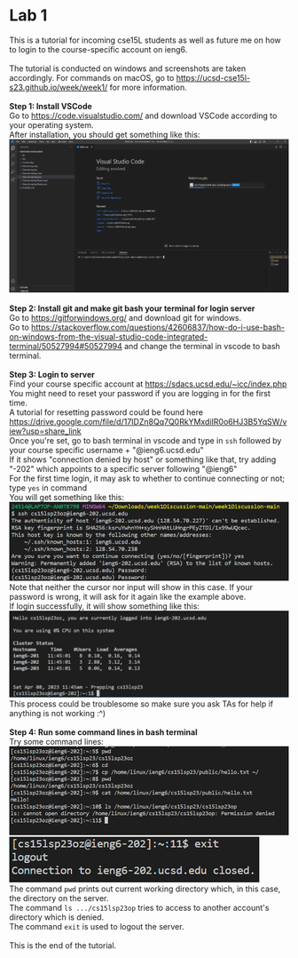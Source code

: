 # Lab 1 <br/>
This is a tutorial for incoming cse15L students as well as future me on how to login to the course-specific account on ieng6. <br/>
<br/>
The tutorial is conducted on windows and screenshots are taken accordingly. For commands on macOS, go to <https://ucsd-cse15l-s23.github.io/week/week1/> for more information. <br/>
<br/>
__Step 1: Install VSCode__<br/>
Go to <https://code.visualstudio.com/> and download VSCode according to your operating system.<br/>
After installation, you should get something like this: <br/>
![Image](vscode1.png) <br/>
<br/>
__Step 2: Install git and make git bash your terminal for login server__<br/>
Go to <https://gitforwindows.org/> and download git for windows.<br/>
Go to <https://stackoverflow.com/questions/42606837/how-do-i-use-bash-on-windows-from-the-visual-studio-code-integrated-terminal/50527994#50527994> and change the terminal in vscode to bash terminal.<br/>
<br/>
__Step 3: Login to server__<br/>
Find your course specific account at <https://sdacs.ucsd.edu/~icc/index.php> <br/>
You might need to reset your password if you are logging in for the first time. <br/>
A tutorial for resetting password could be found here <https://drive.google.com/file/d/17IDZn8Qq7Q0RkYMxdiIR0o6HJ3B5YqSW/view?usp=share_link> <br/>
Once you're set, go to bash terminal in vscode and type in ```ssh``` followed by your course specific username + "@ieng6.ucsd.edu" <br/>
If it shows "connection denied by host" or something like that, try adding "-202" which appoints to a specific server following "@ieng6" <br/>
For the first time login, it may ask to whether to continue connecting or not; type ```yes``` in command <br/>
You will get something like this: <br/>
![Image](vscode2.1.png) <br/>
Note that neither the cursor nor input will show in this case. If your password is wrong, it will ask for it again like the example above.<br/>
If login successfully, it will show something like this: <br/>
![Image](vscode2.2.png) <br/>
This process could be troublesome so make sure you ask TAs for help if anything is not working :^) <br/>
<br/>
__Step 4: Run some command lines in bash terminal__<br/>
Try some command lines: <br/>
![Image](vscode3.1.png)<br/>
![Image](vscode3.2.png)<br/>
The command ```pwd``` prints out current working directory which, in this case, the directory on the server. <br/>
The command ```ls .../cs15lsp23op``` tries to access to another account's directory which is denied. <br/>
The command ```exit``` is used to logout the server. <br/>
<br/>
This is the end of the tutorial.

